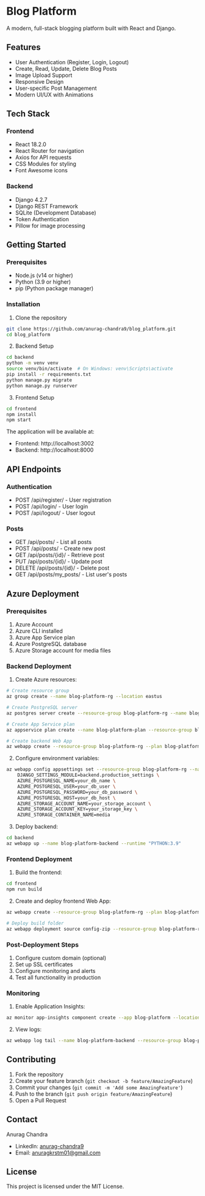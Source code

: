 # Blog Platform

A modern, full-stack blogging platform built with React and Django.

## Features

- User Authentication (Register, Login, Logout)
- Create, Read, Update, Delete Blog Posts
- Image Upload Support
- Responsive Design
- User-specific Post Management
- Modern UI/UX with Animations

## Tech Stack

### Frontend
- React 18.2.0
- React Router for navigation
- Axios for API requests
- CSS Modules for styling
- Font Awesome icons

### Backend
- Django 4.2.7
- Django REST Framework
- SQLite (Development Database)
- Token Authentication
- Pillow for image processing

## Getting Started

### Prerequisites
- Node.js (v14 or higher)
- Python (3.9 or higher)
- pip (Python package manager)

### Installation

1. Clone the repository
```bash
git clone https://github.com/anurag-chandra9/blog_platform.git
cd blog_platform
```

2. Backend Setup
```bash
cd backend
python -m venv venv
source venv/bin/activate  # On Windows: venv\Scripts\activate
pip install -r requirements.txt
python manage.py migrate
python manage.py runserver
```

3. Frontend Setup
```bash
cd frontend
npm install
npm start
```

The application will be available at:
- Frontend: http://localhost:3002
- Backend: http://localhost:8000

## API Endpoints

### Authentication
- POST /api/register/ - User registration
- POST /api/login/ - User login
- POST /api/logout/ - User logout

### Posts
- GET /api/posts/ - List all posts
- POST /api/posts/ - Create new post
- GET /api/posts/{id}/ - Retrieve post
- PUT /api/posts/{id}/ - Update post
- DELETE /api/posts/{id}/ - Delete post
- GET /api/posts/my_posts/ - List user's posts

## Azure Deployment

### Prerequisites
1. Azure Account
2. Azure CLI installed
3. Azure App Service plan
4. Azure PostgreSQL database
5. Azure Storage account for media files

### Backend Deployment

1. Create Azure resources:
```bash
# Create resource group
az group create --name blog-platform-rg --location eastus

# Create PostgreSQL server
az postgres server create --resource-group blog-platform-rg --name blog-platform-db --location eastus --admin-user myuser --admin-password mypassword --sku-name B_Gen5_1

# Create App Service plan
az appservice plan create --name blog-platform-plan --resource-group blog-platform-rg --sku B1 --is-linux

# Create backend Web App
az webapp create --resource-group blog-platform-rg --plan blog-platform-plan --name blog-platform-backend --runtime "PYTHON:3.9"
```

2. Configure environment variables:
```bash
az webapp config appsettings set --resource-group blog-platform-rg --name blog-platform-backend --settings \
    DJANGO_SETTINGS_MODULE=backend.production_settings \
    AZURE_POSTGRESQL_NAME=your_db_name \
    AZURE_POSTGRESQL_USER=your_db_user \
    AZURE_POSTGRESQL_PASSWORD=your_db_password \
    AZURE_POSTGRESQL_HOST=your_db_host \
    AZURE_STORAGE_ACCOUNT_NAME=your_storage_account \
    AZURE_STORAGE_ACCOUNT_KEY=your_storage_key \
    AZURE_STORAGE_CONTAINER_NAME=media
```

3. Deploy backend:
```bash
cd backend
az webapp up --name blog-platform-backend --runtime "PYTHON:3.9"
```

### Frontend Deployment

1. Build the frontend:
```bash
cd frontend
npm run build
```

2. Create and deploy frontend Web App:
```bash
az webapp create --resource-group blog-platform-rg --plan blog-platform-plan --name blog-platform-frontend --runtime "NODE:16-lts"

# Deploy build folder
az webapp deployment source config-zip --resource-group blog-platform-rg --name blog-platform-frontend --src build.zip
```

### Post-Deployment Steps

1. Configure custom domain (optional)
2. Set up SSL certificates
3. Configure monitoring and alerts
4. Test all functionality in production

### Monitoring

1. Enable Application Insights:
```bash
az monitor app-insights component create --app blog-platform --location eastus --resource-group blog-platform-rg
```

2. View logs:
```bash
az webapp log tail --name blog-platform-backend --resource-group blog-platform-rg
```

## Contributing

1. Fork the repository
2. Create your feature branch (`git checkout -b feature/AmazingFeature`)
3. Commit your changes (`git commit -m 'Add some AmazingFeature'`)
4. Push to the branch (`git push origin feature/AmazingFeature`)
5. Open a Pull Request

## Contact

Anurag Chandra
- LinkedIn: [anurag-chandra9](https://linkedin.com/in/anurag-chandra9)
- Email: anuragkrstm01@gmail.com

## License

This project is licensed under the MIT License.
